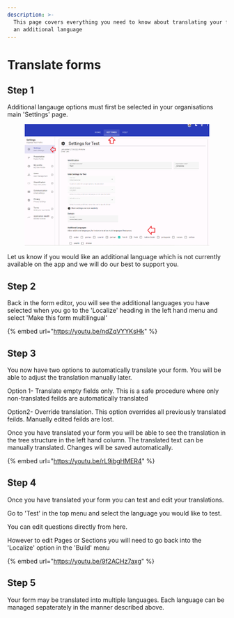 ```yaml
---
description: >-
  This page covers everything you need to know about translating your form into
  an additional language
---
```


# Translate forms

## Step 1

Additional langauge options must first be selected in your organisations main 'Settings' page.

<figure><img src="../../../.gitbook/assets/image (23).png" alt=""><figcaption></figcaption></figure>

Let us know if you would like an additional language which is not currently available on the app and we will do our best to support you.

## Step 2

Back in the form editor, you will see the additional languages you have selected when you go to the 'Localize' heading in the left hand menu and select 'Make this form multilingual'

{% embed url="https://youtu.be/ndZqVYYKsHk" %}

## Step 3

You now have two options to automatically translate your form. You will be able to adjust the translation manually later.

Option 1- Translate empty fields only. This is a safe procedure where only non-translated feilds are automatically translated

Option2- Override translation. This option overrides all previously translated feilds. Manually edited feilds are lost.

Once you have translated your form you will be able to see the translation in the tree structure in the left hand column. The translated text can be manually translated. Changes will be saved automatically.

{% embed url="https://youtu.be/rL9ibgHMER4" %}

## Step 4

Once you have translated your form you can test and edit your translations.

Go to 'Test' in the top menu and select the language you would like to test.

You can edit questions directly from here.

However to edit Pages or Sections you will need to go back into the 'Localize' option in the 'Build' menu

{% embed url="https://youtu.be/9f2ACHz7axg" %}

## Step 5

Your form may be translated into multiple languages. Each language can be managed sepaterately in the manner described above.
